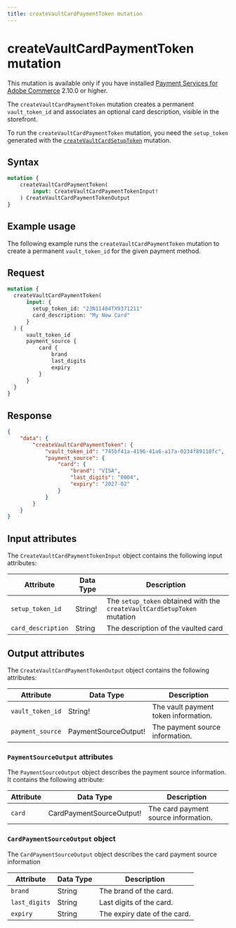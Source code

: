 ```yaml
---
title: createVaultCardPaymentToken mutation
---
```


# createVaultCardPaymentToken mutation

<InlineAlert variant="info" slots="text" />

This mutation is available only if you have installed [Payment Services for Adobe Commerce](https://commercemarketplace.adobe.com/magento-payment-services.html) 2.10.0 or higher.

The `createVaultCardPaymentToken` mutation creates a permanent `vault_token_id` and associates an optional card description, visible in the storefront.

To run the `createVaultCardPaymentToken` mutation, you need the `setup_token` generated with the [`createVaultCardSetupToken`](create-vault-card-setup-token.md) mutation.

## Syntax

```graphql
mutation { 
    createVaultCardPaymentToken(
        input: CreateVaultCardPaymentTokenInput! 
    ) CreateVaultCardPaymentTokenOutput    
}
```

## Example usage

The following example runs the `createVaultCardPaymentToken` mutation to create a permanent `vault_token_id` for the given payment method.

## Request

```graphql
mutation {
  createVaultCardPaymentToken(
      input: {
        setup_token_id: "23N11484TX9371211"
        card_description: "My New Card"
      } 
  ) {
      vault_token_id 
      payment_source { 
          card {
              brand 
              last_digits 
              expiry
          } 
      }
  }
}
```

## Response

```json
{
    "data": {
        "createVaultCardPaymentToken": {
            "vault_token_id": "745bf41a-4196-41a6-a17a-0234f89118fc",
            "payment_source": {
                "card": {
                    "brand": "VISA",
                    "last_digits": "0004",
                    "expiry": "2027-02"
                }
            }
        }
    }
} 
```

## Input attributes

The `CreateVaultCardPaymentTokenInput` object contains the following input attributes:

Attribute |  Data Type | Description
--- | --- | ---
`setup_token_id` | String! | The `setup_token` obtained with the `createVaultCardSetupToken` mutation
`card_description` | String | The description of the vaulted card

## Output attributes

The `CreateVaultCardPaymentTokenOutput` object contains the following attributes:

Attribute |  Data Type | Description
--- | --- | ---
`vault_token_id` | String! | The vault payment token information.
`payment_source` | PaymentSourceOutput! | The payment source information.

### `PaymentSourceOutput` attributes

The `PaymentSourceOutput` object describes the payment source information. It contains the following attribute:

Attribute |  Data Type | Description
--- | --- | ---
`card` | CardPaymentSourceOutput! | The card payment source information.

### `CardPaymentSourceOutput` object

The `CardPaymentSourceOutput` object describes the card payment source information

Attribute |  Data Type | Description
--- | --- | ---
`brand` | String | The brand of the card.
`last_digits` | String | Last digits of the card.
`expiry` | String | The expiry date of the card.
